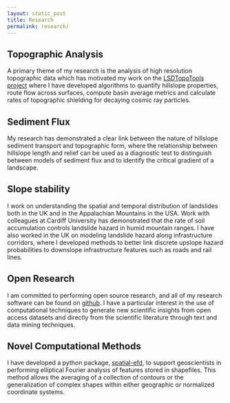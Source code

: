 ```yaml
---
layout: static_post
title: Research
permalink: research/
---
```


Topographic Analysis
------------------------------------

A primary theme of my research is the analysis of high resolution topographic data which has motivated my work on the [LSDTopoTools project](lsdtopotools.github.io) where I have developed algorithms to quantify hillslope properties, route flow across surfaces, compute basin average metrics and calculate rates of topographic shielding for decaying cosmic ray particles.

Sediment Flux
-------------

My research has demonstrated a clear link between the nature of hillslope sediment transport and topographic form, where the relationship between hillslope length and relief can be used as a diagnostic test to distinguish between models of sediment flux and to identify the critical gradient of a landscape.

Slope stability
---------------

I work on understanding the spatial and temporal distribution of landslides both in the UK and in the Appalachian Mountains in the USA. Work with colleagues at Cardiff University has demonstrated that the rate of soil accumulation controls landslide hazard in humid mountain ranges. I have also worked in the UK on modeling landslide hazard along infrastructure corridors, where I developed methods to better link discrete upslope hazard probabilities to downslope infrastructure features such as roads and rail lines.

Open Research
-------------

I am committed to performing open source research, and all of my research software can be found on [github](http://github.com/sgrieve). I have a particular interest in the use of computational techniques to generate new scientific insights from open access datasets and directly from the scientific literature through text and data mining techniques.

Novel Computational Methods
----------------------------

I have developed a python package, [spatial-efd](https://pypi.python.org/pypi/spatial_efd), to support geoscientists in performing elliptical Fourier analysis of features stored in shapefiles.  This method allows the averaging of a collection of contours or the generalization of complex shapes within either geographic or normalized coordinate systems.
